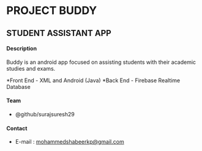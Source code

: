 # PROJECT BUDDY
## STUDENT ASSISTANT APP
#### Description
Buddy is an android app focused on assisting students with their academic studies and exams.

*Front End - XML and Android (Java)
*Back End - Firebase Realtime Database
#### Team
* @github/surajsuresh29
#### Contact
* E-mail : mohammedshabeerkp@gmail.com

